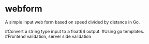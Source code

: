 # webform

A simple input web form based on speed divided by distance in Go.

#Convert a string type input to a float64 output.
#Using go templates.
#Frontend validation, server side validation
